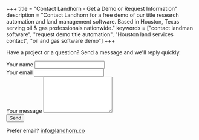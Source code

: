 +++
title = "Contact Landhorn - Get a Demo or Request Information"
description = "Contact Landhorn for a free demo of our title research automation and land management software. Based in Houston, Texas serving oil & gas professionals nationwide."
keywords = ["contact landman software", "request demo title automation", "Houston land services contact", "oil and gas software demo"]
+++

<div class="text-center mb-4">
  <p class="lead">Have a project or a question? Send a message and we'll reply quickly.</p>
</div>
<div class="mx-auto" style="max-width:640px;">
  <form action="https://formspree.io/f/xkgqvywq" method="POST" class="mx-auto">
    <div class="mb-3">
      <label for="name" class="form-label">Your name</label>
      <input type="text" id="name" name="name" required class="form-control">
    </div>
    <div class="mb-3">
      <label for="email" class="form-label">Your email</label>
      <input type="email" id="email" name="email" required class="form-control">
    </div>
    <div class="mb-3">
      <label for="message" class="form-label">Your message</label>
      <textarea id="message" name="message" rows="6" required class="form-control"></textarea>
    </div>
    <button type="submit" class="btn btn-primary">Send</button>
  </form>
  <p class="text-center mt-4">Prefer email? <a href="mailto:info@landhorn.co">info@landhorn.co</a></p>
</div>
